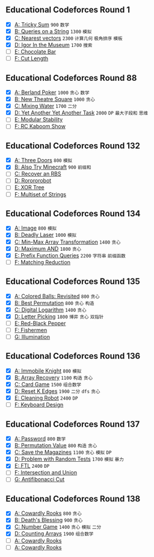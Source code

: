 ## Educational Codeforces Round 1

- [x] [A: Tricky Sum](https://codeforces.com/contest/598/problem/A) `900` `数学`
- [x] [B: Queries on a String](https://codeforces.com/contest/598/problem/B) `1300` `模拟`
- [x] [C: Nearest vectors](https://codeforces.com/contest/598/problem/C) `2300` `计算几何` `极角排序` `模板`
- [x] [D: Igor In the Museum](https://codeforces.com/contest/598/problem/D) `1700` `搜索`
- [ ] [E: Chocolate Bar](https://codeforces.com/contest/598/problem/E)
- [ ] [F: Cut Length](https://codeforces.com/contest/598/problem/F)

## Educational Codeforces Round 88

- [x] [A: Berland Poker](https://codeforces.com/contest/1359/problem/A) `1000` `贪心` `数学`
- [x] [B: New Theatre Square](https://codeforces.com/contest/1359/problem/B) `1000` `贪心`
- [x] [C: Mixing Water](https://codeforces.com/contest/1359/problem/C) `1700` `二分`
- [x] [D: Yet Another Yet Another Task](https://codeforces.com/contest/1359/problem/D) `2000` `DP` `最大子段和` `思维`
- [ ] [E: Modular Stability](https://codeforces.com/contest/1359/problem/E)
- [ ] [F: RC Kaboom Show](https://codeforces.com/contest/1359/problem/F)

## Educational Codeforces Round 132

- [x] [A: Three Doors](https://codeforces.com/contest/1709/problem/A) `800` `模拟`
- [x] [B: Also Try Minecraft](https://codeforces.com/contest/1709/problem/B) `900` `前缀和`
- [ ] [C: Recover an RBS](https://codeforces.com/contest/1709/problem/C)
- [ ] [D: Rorororobot](https://codeforces.com/contest/1709/problem/D)
- [ ] [E: XOR Tree](https://codeforces.com/contest/1709/problem/E)
- [ ] [F: Multiset of Strings](https://codeforces.com/contest/1709/problem/F)

## Educational Codeforces Round 134

- [x] [A: Image](https://codeforces.com/contest/1721/problem/A) `800` `模拟`
- [x] [B: Deadly Laser](https://codeforces.com/contest/1721/problem/B) `1000` `模拟`
- [x] [C: Min-Max Array Transformation](https://codeforces.com/contest/1721/problem/C) `1400` `贪心`
- [x] [D: Maximum AND](https://codeforces.com/contest/1721/problem/D) `1800` `贪心`
- [x] [E: Prefix Function Queries](https://codeforces.com/contest/1721/problem/E) `2200` `字符串` `前缀函数`
- [ ] [F: Matching Reduction](https://codeforces.com/contest/1721/problem/F)

## Educational Codeforces Round 135

- [x] [A: Colored Balls: Revisited](https://codeforces.com/contest/1728/problem/A) `800` `贪心`
- [x] [B: Best Permutation](https://codeforces.com/contest/1728/problem/B) `800` `贪心` `构造`
- [x] [C: Digital Logarithm](https://codeforces.com/contest/1728/problem/C) `1400` `贪心`
- [x] [D: Letter Picking](https://codeforces.com/contest/1728/problem/D) `1800` `博弈` `贪心` `双指针`
- [ ] [E: Red-Black Pepper](https://codeforces.com/contest/1728/problem/E)
- [ ] [F: Fishermen](https://codeforces.com/contest/1728/problem/F)
- [ ] [G: Illumination](https://codeforces.com/contest/1728/problem/G)

## Educational Codeforces Round 136

- [x] [A: Immobile Knight](https://codeforces.com/contest/1739/problem/A) `800` `模拟`
- [x] [B: Array Recovery](https://codeforces.com/contest/1739/problem/B) `1100` `构造` `贪心`
- [x] [C: Card Game](https://codeforces.com/contest/1739/problem/C) `1500` `组合数学`
- [x] [D: Reset K Edges](https://codeforces.com/contest/1739/problem/D) `1900` `二分` `dfs` `贪心`
- [x] [E: Cleaning Robot](https://codeforces.com/contest/1739/problem/E) `2400` `DP`
- [ ] [F: Keyboard Design](https://codeforces.com/contest/1739/problem/F)

## Educational Codeforces Round 137

- [x] [A: Password](https://codeforces.com/contest/1743/problem/A) `800` `数学`
- [x] [B: Permutation Value](https://codeforces.com/contest/1743/problem/B) `800` `构造` `贪心`
- [x] [C: Save the Magazines](https://codeforces.com/contest/1743/problem/C) `1100` `贪心` `模拟` `DP`
- [x] [D: Problem with Random Tests](https://codeforces.com/contest/1743/problem/D) `1700` `模拟` `暴力`
- [x] [E: FTL](https://codeforces.com/contest/1743/problem/E) `2400` `DP`
- [ ] [F: Intersection and Union](https://codeforces.com/contest/1743/problem/F)
- [ ] [G: Antifibonacci Cut](https://codeforces.com/contest/1743/problem/G)

## Educational Codeforces Round 138

- [x] [A: Cowardly Rooks](https://codeforces.com/contest/1749/problem/A) `800` `贪心`
- [x] [B: Death's Blessing](https://codeforces.com/contest/1749/problem/B) `900` `贪心`
- [x] [C: Number Game](https://codeforces.com/contest/1749/problem/C) `1400` `贪心` `模拟` `二分`
- [x] [D: Counting Arrays](https://codeforces.com/contest/1749/problem/D) `1900` `组合数学`
- [ ] [A: Cowardly Rooks](https://codeforces.com/contest/1749/problem/E)
- [ ] [A: Cowardly Rooks](https://codeforces.com/contest/1749/problem/F)